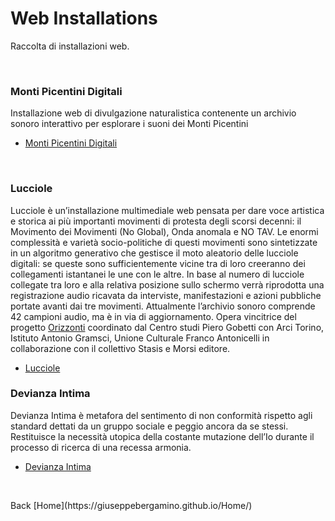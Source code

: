 # Web Installations
Raccolta di installazioni web.
<p><br></p>

### Monti Picentini Digitali
Installazione web di divulgazione naturalistica contenente un archivio sonoro interattivo per esplorare i suoni dei Monti Picentini

- [Monti Picentini Digitali](https://giuseppebergamino.github.io/MontiPicentiniDigitali/)

<p><br></p>

### Lucciole
Lucciole è un’installazione multimediale web pensata per dare voce artistica e storica ai più importanti movimenti di protesta degli scorsi decenni: il Movimento dei Movimenti (No Global), Onda anomala e NO TAV.
Le enormi complessità e varietà socio-politiche di questi movimenti sono sintetizzate in un algoritmo generativo che gestisce il moto aleatorio delle lucciole digitali: se queste sono sufficientemente vicine tra di loro creeranno dei collegamenti istantanei le une con le altre. In base al numero di lucciole collegate tra loro e alla relativa posizione sullo schermo verrà riprodotta una registrazione audio ricavata da interviste, manifestazioni e azioni pubbliche portate avanti dai tre movimenti. Attualmente l’archivio sonoro comprende 42 campioni audio, ma è in via di aggiornamento.
Opera vincitrice del progetto [Orizzonti](https://polodel900.it/progetti/orizzonti/) coordinato dal Centro studi Piero Gobetti con Arci Torino, Istituto Antonio Gramsci, Unione Culturale Franco Antonicelli in collaborazione con il collettivo Stasis e Morsi editore.
<br>

- [Lucciole](https://giuseppebergamino.github.io/Home/Web_Installations/Lucciole_Full)

### Devianza Intima
Devianza Intima è metafora del sentimento di non conformità rispetto agli standard dettati da un gruppo sociale e peggio ancora da se stessi. Restituisce la necessità utopica della costante mutazione dell’Io durante il processo di ricerca di una recessa armonia. 

- [Devianza Intima](https://giuseppebergamino.github.io/Home/Web_Installations/Devianza_Intima_Full)





<p><br></p>
Back [Home](https://giuseppebergamino.github.io/Home/)


